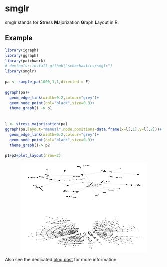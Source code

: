 <!-- README.md is generated from README.Rmd. Please edit that file -->
smglr
=====

smglr stands for **S**tress **M**ajorization **G**raph **L**ayout in R.

Example
-------

``` r
library(igraph)   
library(ggraph)   
library(patchwork)
# devtools::install_github("schochastics/smglr")
library(smglr)

pa <- sample_pa(1000,1,1,directed = F)

ggraph(pa)+
  geom_edge_link(width=0.2,colour="grey")+
  geom_node_point(col="black",size=0.3)+
  theme_graph() -> p1


l <- stress_majorization(pa)
ggraph(pa,layout="manual",node.positions=data.frame(x=l[,1],y=l[,2]))+
  geom_edge_link(width=0.2,colour="grey")+
  geom_node_point(col="black",size=0.3)+
  theme_graph()-> p2

p1+p2+plot_layout(nrow=2)
```

<img src="README-example-1.png" width="80%" style="display: block; margin: auto;" />

Also see the dedicated [blog post](http://blog.schochastics.net/post/stress-based-graph-layouts/) for more information.
